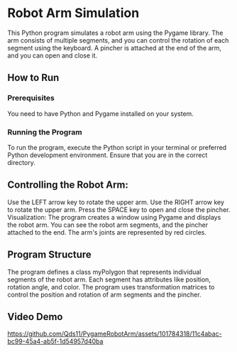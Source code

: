 # Robot Arm Simulation

This Python program simulates a robot arm using the Pygame library. The arm consists of multiple segments, and you can control the rotation of each segment using the keyboard. A pincher is attached at the end of the arm, and you can open and close it.

## How to Run

### Prerequisites
You need to have Python and Pygame installed on your system.

### Running the Program
To run the program, execute the Python script in your terminal or preferred Python development environment. Ensure that you are in the correct directory.


## Controlling the Robot Arm:

Use the LEFT arrow key to rotate the upper arm.
Use the RIGHT arrow key to rotate the upper arm.
Press the SPACE key to open and close the pincher.
Visualization: The program creates a window using Pygame and displays the robot arm. You can see the robot arm segments, and the pincher attached to the end. The arm's joints are represented by red circles.

## Program Structure

The program defines a class myPolygon that represents individual segments of the robot arm. Each segment has attributes like position, rotation angle, and color.
The program uses transformation matrices to control the position and rotation of arm segments and the pincher.

## Video Demo
https://github.com/Qds11/PygameRobotArm/assets/101784318/11c4abac-bc99-45a4-ab5f-1d54957d40ba


